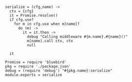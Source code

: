     serialize = (cfg,name) ->
      ctx = {cfg}
      it = Promise.resolve()
      if cfg.use?
        for m in cfg.use when m[name]?
          do (m) ->
            it = it.then ->
              debug "Calling middleware #{m.name}.#{name}()"
              m[name].call ctx, ctx
              null

      it

    Promise = require 'bluebird'
    pkg = require './package.json'
    debug = (require 'debug') "#{pkg.name}:serialize"
    module.exports = serialize
